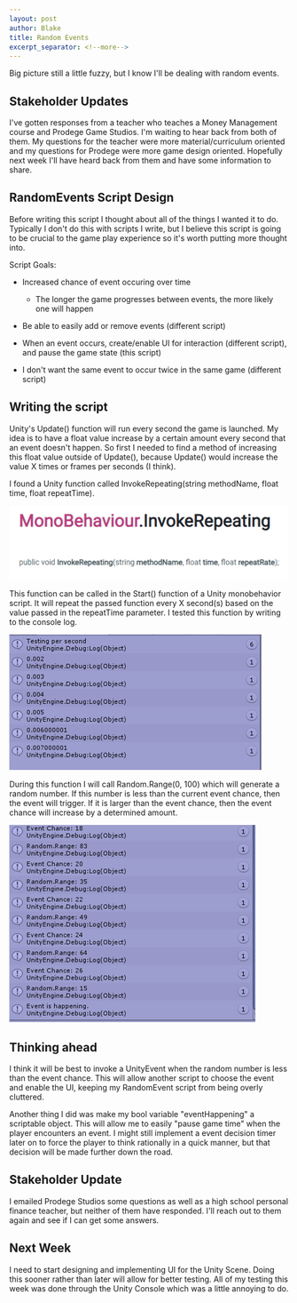 ```yaml
---
layout: post
author: Blake
title: Random Events
excerpt_separator: <!--more-->
---
```

Big picture still a little fuzzy, but I know I'll be dealing with random events.

<!--more-->

## Stakeholder Updates

I've gotten responses from a teacher who teaches a Money Management course and Prodege Game Studios. I'm waiting to hear back from both of them. My questions for the teacher were more material/curriculum oriented and my questions for Prodege were more game design oriented. Hopefully next week I'll have heard back from them and have some information to share.

## RandomEvents Script Design

Before writing this script I thought about all of the things I wanted it to do. Typically I don't do this with scripts I write, but I believe this script is going to be crucial to the game play experience so it's worth putting more thought into.

Script Goals:

- Increased chance of event occuring over time

	- The longer the game progresses between events, the more likely one will happen
	
- Be able to easily add or remove events (different script)

- When an event occurs, create/enable UI for interaction (different script), and pause the game state (this script)

- I don't want the same event to occur twice in the same game (different script)

## Writing the script

Unity's Update() function will run every second the game is launched. My idea is to have a float value increase by a certain amount every second that an event doesn't happen. So first I needed to find a method of increasing this float value outside of Update(), because Update() would increase the value X times or frames per seconds (I think). 

I found a Unity function called InvokeRepeating(string methodName, float time, float repeatTime). 

![InvokeRepeating](/images/random_event/InvokeRepeating.png)

This function can be called in the Start() function of a Unity monobehavior script. It will repeat the passed function every X second(s) based on the value passed in the repeatTime parameter. I tested this function by writing to the console log.

![RepeatTest](/images/random_event/RepeatTest.png)

During this function I will call Random.Range(0, 100) which will generate a random number. If this number is less than the current event chance, then the event will trigger. If it is larger than the event chance, then the event chance will increase by a determined amount.

![EventHappening](/images/random_event/EventHappening.png)

## Thinking ahead

I think it will be best to invoke a UnityEvent when the random number is less than the event chance. This will allow another script to choose the event and enable the UI, keeping my RandomEvent script from being overly cluttered.

Another thing I did was make my bool variable "eventHappening" a scriptable object. This will allow me to easily "pause game time" when the player encounters an event. I might still implement a event decision timer later on to force the player to think rationally in a quick manner, but that decision will be made further down the road.

## Stakeholder Update

I emailed Prodege Studios some questions as well as a high school personal finance teacher, but neither of them have responded. I'll reach out to them again and see if I can get some answers.

## Next Week

I need to start designing and implementing UI for the Unity Scene. Doing this sooner rather than later will allow for better testing. All of my testing this week was done through the Unity Console which was a little annoying to do.